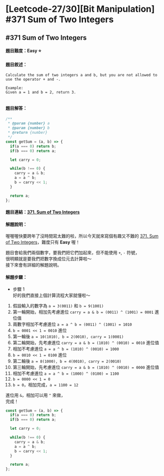 # [Leetcode-27/30][Bit Manipulation] #371 Sum of Two Integers

## #371 Sum of Two Integers

#### 題目難度：Easy :star:
#### 題目敘述：
```
Calculate the sum of two integers a and b, but you are not allowed to use the operator + and -.

Example:
Given a = 1 and b = 2, return 3.


```
#### 題目解答：
```javascript
/**
 * @param {number} a
 * @param {number} b
 * @return {number}
 */
const getSum = (a, b) => {
  if(a === 0) return b;
  if(b === 0) return a;

  let carry = 0;

  while(b !== 0) {
    carry = a & b;
    a = a ^ b;
    b = carry << 1;
  }

  return a;
};
```
#### 題目連結：[371. Sum of Two Integers](https://leetcode.com/problems/sum-of-two-integers/)
#### 解題說明：
喔喔喔快要跨年了沒時間寫太難的啦，所以今天就來寫個有趣又不難的 [371. Sum of Two Integers](https://leetcode.com/problems/sum-of-two-integers/)，難度只有 **Easy** 喔！  

題目會給我們兩個數字，要我們把它們加起來，但不能使用 `+`, `-` 符號，  
很明顯就是要我們把數字換成位元去計算啦～  
接下來會有詳細的解題說明。  

#### 解題步驟：
- 步驟 1  
好的我們直接上個計算流程大家就懂啦～  
1. 假設輸入的數字為 `a = 3(0011)` 和 `b = 9(1001)`
2. 第一輪開始，相加先考慮進位 `carry = a & b = (0011) ^ (1001) = 0001` 進位值
4. 兩數字相加不考慮進位 `a = a ^ b = (0011) ^ (1001) = 1010`
4. `b = 0001 << 1 = 0010` 進位
5. 第一輪後 `a = 10(1010), b = 2(0010), carry = 1(0001)`
6. 第二輪開始，先考慮進位 `carry = a & b = (1010) ^ (0010) = 0010` 進位值
7. 相加不考慮進位 `a = a ^ b = (1010) ^ (0010) = 1000`
8. `b = 0010 << 1 = 0100` 進位
9. 第二輪後 `a = 8(1000), b = 4(0010), carry = 2(0010)`
10. 第三輪開始，先考慮進位 `carry = a & b = (1010) ^ (0010) = 0000` 進位值
11. 相加不考慮進位 `a = a ^ b = (1000) ^ (0100) = 1100`
12. `b = 0000 << 1 = 0`
13. `b = 0`，相加完成，`a = 1100 = 12`

進位用 `&`，相加可以用 `^` 來做，  
完成！  

```javascript
const getSum = (a, b) => {
  if(a === 0) return b;
  if(b === 0) return a;

  let carry = 0;

  while(b !== 0) {
    carry = a & b;
    a = a ^ b;
    b = carry << 1;
  }

  return a;
};
```  
